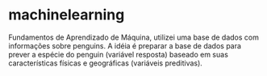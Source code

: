 # machinelearning
Fundamentos de Aprendizado de Máquina, utilizei uma base de dados com informações sobre penguins. A idéia é preparar a base de dados para prever a espécie do penguin (variável resposta) baseado em suas características físicas e geográficas (variáveis preditivas).
